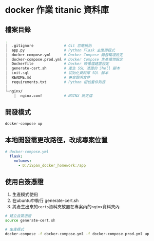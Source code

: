 # docker 作業 titanic 資料庫

## 檔案目錄

```sh
.
│  .gitignore              # Git 忽略規則
│  app.py                  # Python Flask 主應用程式
│  docker-compose.yml      # Docker Compose 開發環境設定
│  docker-compose.prod.yml # Docker Compose 生產環境設定
│  Dockerfile              # Docker 映像檔建置設定
│  generate-cert.sh        # 產生 SSL 憑證的 Shell 腳本
│  init.sql                # 初始化資料庫 SQL 腳本
│  README.md               # 專案說明文件
│  requirements.txt        # Python 相依套件列表
│
└─nginx/
    │  nginx.conf          # NGINX 設定檔
```

## 開發模式

```sh
docker-compose up
```

## 本地開發需更改路徑，改成專案位置

```yml
# docker-compose.yml
  flask:
    volumes:
      - D:/iSpan_docker_homework:/app
```

## 使用自簽憑證

1. 生產模式使用
2. 在ubuntu中執行 generate-cert.sh
3. 將產生出來的`certs`資料夾放置在專案內的`nginx`資料夾內

```sh
# 建立自簽憑證
source generate-cert.sh

# 生產模式
docker-compose -f docker-compose.yml -f docker-compose.prod.yml up
```
